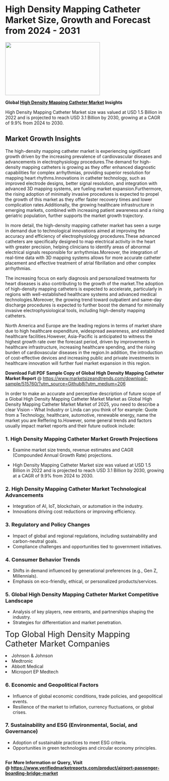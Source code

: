 <H1>High Density Mapping Catheter Market Size, Growth and Forecast from 2024 - 2031</H1><img class="aligncenter size-medium wp-image-584254" src="https://thirdeyenews.in/wp-content/uploads/2024/09/Global-Market-Research-300x168.jpeg" alt="" width="300" height="168" /><p><strong>Global&nbsp;<a href="https://www.marketsizeandtrends.com/download-sample/515760/?utm_source=Github8j?utm_medium=206">High Density Mapping Catheter Market</a> Insights</strong></p><p>High Density Mapping Catheter Market size was valued at USD 1.5 Billion in 2022 and is projected to reach USD 3.1 Billion by 2030, growing at a CAGR of 9.9% from 2024 to 2030.</p><p><h2>Market Growth Insights</h2> <p>The high-density mapping catheter market is experiencing significant growth driven by the increasing prevalence of cardiovascular diseases and advancements in electrophysiology procedures.The demand for high-density mapping catheters is growing as they offer enhanced diagnostic capabilities for complex arrhythmias, providing superior resolution for mapping heart rhythms.Innovations in catheter technology, such as improved electrode designs, better signal resolution, and integration with advanced 3D mapping systems, are fueling market expansion.Furthermore, the rising adoption of minimally invasive procedures is expected to propel the growth of this market as they offer faster recovery times and lower complication rates.Additionally, the growing healthcare infrastructure in emerging markets, combined with increasing patient awareness and a rising geriatric population, further supports the market growth trajectory.</p> <p>In more detail, the high-density mapping catheter market has seen a surge in demand due to technological innovations aimed at improving the accuracy and efficiency of electrophysiology procedures.These advanced catheters are specifically designed to map electrical activity in the heart with greater precision, helping clinicians to identify areas of abnormal electrical signals responsible for arrhythmias.Moreover, the integration of real-time data with 3D mapping systems allows for more accurate catheter placement and effective treatment of atrial fibrillation and other complex arrhythmias.</p> <p>The increasing focus on early diagnosis and personalized treatments for heart diseases is also contributing to the growth of the market.The adoption of high-density mapping catheters is expected to accelerate, particularly in regions with well-established healthcare systems and advanced medical technologies.Moreover, the growing trend toward outpatient and same-day discharge procedures is expected to further boost the demand for minimally invasive electrophysiological tools, including high-density mapping catheters.</p> <p>North America and Europe are the leading regions in terms of market share due to high healthcare expenditure, widespread awareness, and established healthcare facilities.However, Asia-Pacific is anticipated to witness the highest growth rate over the forecast period, driven by improvements in healthcare infrastructure, increasing healthcare spending, and the rising burden of cardiovascular diseases in the region.In addition, the introduction of cost-effective devices and increasing public and private investments in healthcare innovation will further fuel market expansion in this region.</p> <p><span class=""><strong>Download Full PDF Sample Copy of Global High Density Mapping Catheter Market Report</strong> @ <a href="https://www.marketsizeandtrends.com/download-sample/515760/?utm_source=Github8j?utm_medium=206" target="_blank">https://www.marketsizeandtrends.com/download-sample/515760/?utm_source=Github8j?utm_medium=206</a></span></p><p>In order to make an accurate and perceptive description of future scope of a Global&nbsp;High Density Mapping Catheter Market Market as Global&nbsp;High Density Mapping Catheter Market Market of 2025, you need to describe a clear Vision &ndash; What Industry or Linda can you think of for example: Quote from a Technology, healthcare, automotive, renewable energy, name the market you are Reffering to.However, some general trends and factors usually impact market reports and their future outlook include:</p><h3>1.&nbsp;<strong>High Density Mapping Catheter Market Growth Projections</strong></h3><ul><li>Examine market size trends, revenue estimates and CAGR (Compounded Annual Growth Rate) projections.</li><li><p>High Density Mapping Catheter Market size was valued at USD 1.5 Billion in 2022 and is projected to reach USD 3.1 Billion by 2030, growing at a CAGR of 9.9% from 2024 to 2030.</p></li></ul><h3>2.&nbsp;<strong>High Density Mapping Catheter Market Technological Advancements</strong></h3><ul><li>Integration of AI, IoT, blockchain, or automation in the industry.</li><li>Innovations driving cost reductions or improving efficiency.</li></ul><h3>3.&nbsp;<strong>Regulatory and Policy Changes</strong></h3><ul><li>Impact of global and regional regulations, including sustainability and carbon-neutral goals.</li><li>Compliance challenges and opportunities tied to government initiatives.</li></ul><h3>4.&nbsp;<strong>Consumer Behavior Trends</strong></h3><ul><li>Shifts in demand influenced by generational preferences (e.g., Gen Z, Millennials).</li><li>Emphasis on eco-friendly, ethical, or personalized products/services.</li></ul><h3>5.&nbsp;<strong>Global High Density Mapping Catheter Market Competitive Landscape</strong></h3><ul><li>Analysis of key players, new entrants, and partnerships shaping the industry.</li><li>Strategies for differentiation and market penetration.</li></ul><p data-pm-slice="1 1 []"><span style="color: inherit; font-family: inherit; font-size: 25px;">Top Global High Density Mapping Catheter Market Companies</span></p><div class="" data-test-id=""><p><li>Johnson & Johnson</li><li> Medtronic</li><li> Abbott Medical</li><li> Microport EP Medtech</li></p></div><h3>6.&nbsp;<strong>Economic and Geopolitical Factors</strong></h3><ul><li>Influence of global economic conditions, trade policies, and geopolitical events.</li><li>Resilience of the market to inflation, currency fluctuations, or global crises.</li></ul><h3>7.&nbsp;<strong>Sustainability and ESG (Environmental, Social, and Governance)</strong></h3><ul><li>Adoption of sustainable practices to meet ESG criteria.</li><li>Opportunities in green technologies and circular economy principles.</li></ul><h2><strong style="font-size: 14px;">For More Information or Query, Visit @&nbsp;</strong><a style="background-color: #ffffff; font-size: 14px;" href="https://www.marketsizeandtrends.com/report/high-density-mapping-catheter-market/" target="_blank">https://www.verifiedmarketreports.com/product/airport-passenger-boarding-bridge-market</a></h2>
